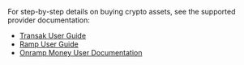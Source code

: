For step-by-step details on buying crypto assets, see the supported provider documentation:

* [Transak User Guide](https://support.transak.com/en/articles/7846055-buying-cryptocurrency-for-beginners)
* [Ramp User Guide](https://support.ramp.network/en/articles/18887-how-to-use-ramp)
* [Onramp Money User Documentation](https://onramp.gitbook.io/onramp) 
